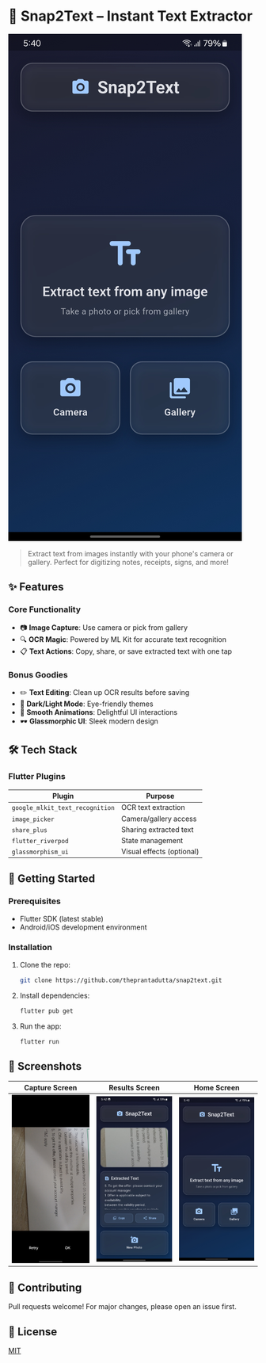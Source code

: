 # 📸 Snap2Text – Instant Text Extractor

![Home](./screenshots/Snap2Text_1.jpg) 

> Extract text from images instantly with your phone's camera or gallery. Perfect for digitizing notes, receipts, signs, and more!

## ✨ Features

### Core Functionality
- 📷 **Image Capture**: Use camera or pick from gallery
- 🔍 **OCR Magic**: Powered by ML Kit for accurate text recognition
- 📋 **Text Actions**: Copy, share, or save extracted text with one tap

### Bonus Goodies
- ✏️ **Text Editing**: Clean up OCR results before saving
- 🌙 **Dark/Light Mode**: Eye-friendly themes
- 🚀 **Smooth Animations**: Delightful UI interactions
- 🕶️ **Glassmorphic UI**: Sleek modern design

## 🛠️ Tech Stack

### Flutter Plugins
| Plugin | Purpose |
|--------|---------|
| `google_mlkit_text_recognition` | OCR text extraction |
| `image_picker` | Camera/gallery access |
| `share_plus` | Sharing extracted text |
| `flutter_riverpod` | State management |
| `glassmorphism_ui` | Visual effects (optional) |

## 🚀 Getting Started

### Prerequisites
- Flutter SDK (latest stable)
- Android/iOS development environment

### Installation
1. Clone the repo:
   ```bash
   git clone https://github.com/theprantadutta/snap2text.git
   ```
2. Install dependencies:
   ```bash
   flutter pub get
   ```
3. Run the app:
   ```bash
   flutter run
   ```

## 📸 Screenshots

| Capture Screen | Results Screen | Home Screen |
|---------------|---------------|-----------|
| ![Capture](./screenshots/Snap2Text_3.jpg) | ![Results](./screenshots/Snap2Text_2.jpg) | ![Dark](./screenshots/Snap2Text_1.jpg) |

## 🤝 Contributing
Pull requests welcome! For major changes, please open an issue first.

## 📜 License
[MIT](https://choosealicense.com/licenses/mit/)
